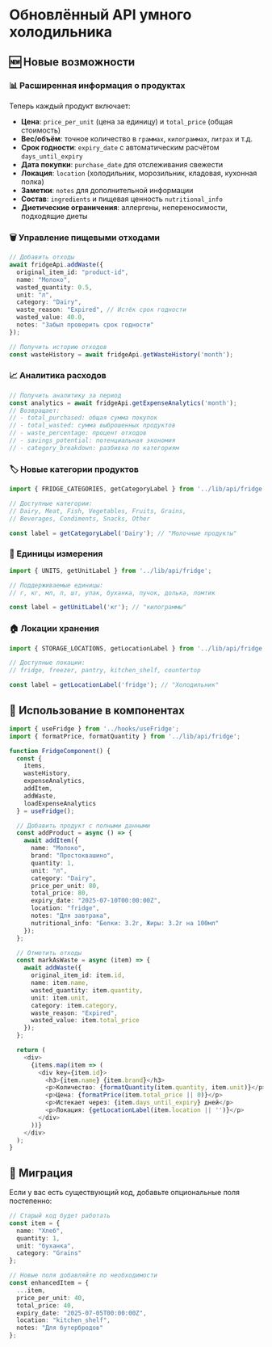 # Обновлённый API умного холодильника

## 🆕 Новые возможности

### 📊 Расширенная информация о продуктах

Теперь каждый продукт включает:

- **Цена**: `price_per_unit` (цена за единицу) и `total_price` (общая стоимость)
- **Вес/объём**: точное количество в `граммах`, `килограммах`, `литрах` и т.д.
- **Срок годности**: `expiry_date` с автоматическим расчётом `days_until_expiry`
- **Дата покупки**: `purchase_date` для отслеживания свежести
- **Локация**: `location` (холодильник, морозильник, кладовая, кухонная полка)
- **Заметки**: `notes` для дополнительной информации
- **Состав**: `ingredients` и пищевая ценность `nutritional_info`
- **Диетические ограничения**: аллергены, непереносимости, подходящие диеты

### 🗑️ Управление пищевыми отходами

```typescript
// Добавить отходы
await fridgeApi.addWaste({
  original_item_id: "product-id",
  name: "Молоко",
  wasted_quantity: 0.5,
  unit: "л",
  category: "Dairy",
  waste_reason: "Expired", // Истёк срок годности
  wasted_value: 40.0,
  notes: "Забыл проверить срок годности"
});

// Получить историю отходов
const wasteHistory = await fridgeApi.getWasteHistory('month');
```

### 📈 Аналитика расходов

```typescript
// Получить аналитику за период
const analytics = await fridgeApi.getExpenseAnalytics('month');
// Возвращает:
// - total_purchased: общая сумма покупок
// - total_wasted: сумма выброшенных продуктов  
// - waste_percentage: процент отходов
// - savings_potential: потенциальная экономия
// - category_breakdown: разбивка по категориям
```

### 🏷️ Новые категории продуктов

```typescript
import { FRIDGE_CATEGORIES, getCategoryLabel } from '../lib/api/fridge';

// Доступные категории:
// Dairy, Meat, Fish, Vegetables, Fruits, Grains, 
// Beverages, Condiments, Snacks, Other

const label = getCategoryLabel('Dairy'); // "Молочные продукты"
```

### 📏 Единицы измерения

```typescript
import { UNITS, getUnitLabel } from '../lib/api/fridge';

// Поддерживаемые единицы:
// г, кг, мл, л, шт, упак, буханка, пучок, долька, ломтик

const label = getUnitLabel('кг'); // "килограммы"
```

### 🏠 Локации хранения

```typescript
import { STORAGE_LOCATIONS, getLocationLabel } from '../lib/api/fridge';

// Доступные локации:
// fridge, freezer, pantry, kitchen_shelf, countertop

const label = getLocationLabel('fridge'); // "Холодильник"
```

## 🎯 Использование в компонентах

```typescript
import { useFridge } from '../hooks/useFridge';
import { formatPrice, formatQuantity } from '../lib/api/fridge';

function FridgeComponent() {
  const {
    items,
    wasteHistory,
    expenseAnalytics,
    addItem,
    addWaste,
    loadExpenseAnalytics
  } = useFridge();

  // Добавить продукт с полными данными
  const addProduct = async () => {
    await addItem({
      name: "Молоко",
      brand: "Простоквашино",
      quantity: 1,
      unit: "л",
      category: "Dairy",
      price_per_unit: 80,
      total_price: 80,
      expiry_date: "2025-07-10T00:00:00Z",
      location: "fridge",
      notes: "Для завтрака",
      nutritional_info: "Белки: 3.2г, Жиры: 3.2г на 100мл"
    });
  };

  // Отметить отходы
  const markAsWaste = async (item) => {
    await addWaste({
      original_item_id: item.id,
      name: item.name,
      wasted_quantity: item.quantity,
      unit: item.unit,
      category: item.category,
      waste_reason: "Expired",
      wasted_value: item.total_price
    });
  };

  return (
    <div>
      {items.map(item => (
        <div key={item.id}>
          <h3>{item.name} {item.brand}</h3>
          <p>Количество: {formatQuantity(item.quantity, item.unit)}</p>
          <p>Цена: {formatPrice(item.total_price || 0)}</p>
          <p>Истекает через: {item.days_until_expiry} дней</p>
          <p>Локация: {getLocationLabel(item.location || '')}</p>
        </div>
      ))}
    </div>
  );
}
```

## 🔄 Миграция

Если у вас есть существующий код, добавьте опциональные поля постепенно:

```typescript
// Старый код будет работать
const item = {
  name: "Хлеб",
  quantity: 1,
  unit: "буханка", 
  category: "Grains"
};

// Новые поля добавляйте по необходимости
const enhancedItem = {
  ...item,
  price_per_unit: 40,
  total_price: 40,
  expiry_date: "2025-07-05T00:00:00Z",
  location: "kitchen_shelf",
  notes: "Для бутербродов"
};
```
